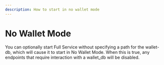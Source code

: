 ```yaml
---
description: How to start in no wallet mode
---
```


# No Wallet Mode

You can optionally start Full Service without specifying a path for the wallet-db, which will cause it to start in No
Wallet Mode. When this is true, any endpoints that require interaction with a wallet_db will be disabled.
